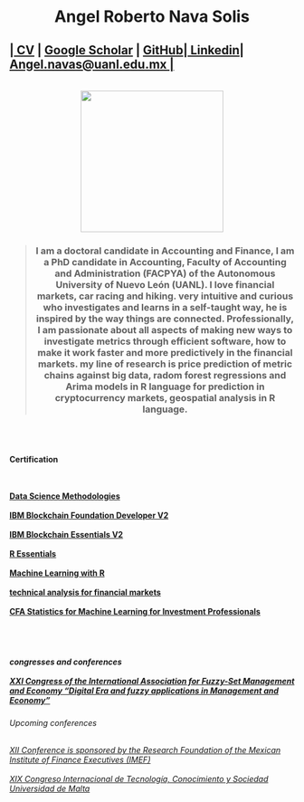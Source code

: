 <h1>
<center>Angel Roberto Nava Solis</center></h1>
<body>
<right><div class='subtitle'><h2> |<a href='https://drive.google.com/file/d/1bBh7LrQq63VClRb61LyOuoUZtO_3ML8o/view?usp=sharing'>
CV</a> | <a href='https://scholar.google.co.uk/citations?viewop=search_authors&mauthors=author:%22Angel+Roberto+Nava-Solis%22&hl=en&oi=ao'> Google Scholar</a> | <a href='https://github.com/navix85'> GitHub</a>|<a href='https://www.linkedin.com/in/angel-roberto-n-91581543'> Linkedin</a>| <a href='mailto:angel.navas@uanl.edu.mx'> Angel.navas@uanl.edu.mx | </a></h2></div></right><br>
<div class="hbar"></div>
<div class="profile">
<div class="profile-left">

<body><center><img src="https://d4-invdn-com.investing.com/company_logo/9c7852cc4682199c27e488c1d4861342.jpg?width=170&height=170"
width="252"
height="250"></center></body>

<h3><center><blockquote>I am a doctoral candidate in Accounting and Finance, 
I am a PhD candidate in Accounting, Faculty of Accounting and Administration (FACPYA) of the Autonomous University of Nuevo León (UANL). I love financial markets, car racing and hiking. very intuitive and curious who investigates and learns in a self-taught way, he is inspired by the way things are connected. Professionally, I am passionate about all aspects of making new ways to investigate metrics through efficient software, how to make it work faster and more predictively in the financial markets. my line of research is price prediction of metric chains against big data, radom forest regressions and Arima models in R language for prediction in cryptocurrency markets, geospatial analysis in R language.
</blockquote></center></h3><br><br>
  <h4>Certification<br><br><br>
  
 <a href='https://www.credly.com/badges/04bd8aa8-b565-47b6-a390-7aa62dc9e6d4?source=linked_in_profile'>Data Science Methodologies </a><br><br>
 <a href='https://www.credly.com/badges/ba214c98-024a-435a-97ce-1739d1f840e3?source=linked_in_profile'>IBM Blockchain Foundation Developer V2</a><br><br>
 <a href='https://www.credly.com/badges/809dcd60-5c4e-4315-9ad9-a8fbd3e94eb6?source=linked_in_profile'>IBM Blockchain Essentials V2</a><br><br>
 <a href='https://www.credly.com/badges/20ae3132-9df2-4522-af40-90e7bba1171b?source=linked_in_profile'>R Essentials</a><br><br>
 <a href='https://www.credly.com/badges/165e283c-086c-4144-a647-f7470401f992'>Machine Learning with R</a><br><br>
 <a href='https://drive.google.com/file/d/11qvq268A5GDDDoV9mVUTdFGXBgbTVDUQ/view'>technical analysis for financial markets</a><br><br>
 <a href='https://www.coursera.org/account/accomplishments/certificate/HMBJ5XJ8RTA9'>CFA Statistics for Machine Learning for Investment Professionals</a><br><br>
</h4>
  <br>
  <h5>congresses and conferences<br><br>
 <a href='https://drive.google.com/file/d/1_GmUSLtb62746kZAs_q6GrptrlBe2vPR/view?usp=sharing'>XXI Congress of the International Association for 
 Fuzzy-Set Management and Economy “Digital Era and fuzzy
   applications in Management and Economy”</a>
   </h5>
  


 <h6>Upcoming conferences <br><br>
 
 <a href='https://congresofimef.org.mx/en/'>XII Conference is sponsored by the Research Foundation of the Mexican Institute of Finance Executives (IMEF)</a><br><br>
 <a href='https://cgscholar.com/cg_event/events/Tes23/about'>XIX Congreso Internacional de Tecnología, Conocimiento y Sociedad Universidad de Malta</a><br><br>
 </h6>

 

